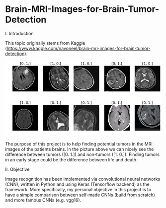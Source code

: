 # Brain-MRI-Images-for-Brain-Tumor-Detection

I. Introduction

This topic originally stems from Kaggle (https://www.kaggle.com/navoneel/brain-mri-images-for-brain-tumor-detection).

![alt text](https://raw.githubusercontent.com/FelixBra/Brain-MRI-Images-for-Brain-Tumor-Detection/master/brain3.png)

The purpose of this project is to help finding potential tumors in the MRI images of the patients brains. In the picture above we can nicely see the difference between tumors ([0. 1.]) and non-tumors ([1. 0.]). Finding tumors in an early stage could be the difference between life and death. 

II. Objective

Image recognition has been implemented via convolutional neural networks (CNN), written in Python and using Keras (Tensorflow backend) as the framework. More specifically, my personal objective in this project is to have a simple comparison between self-made CNNs (build from scratch) and more famous CNNs (e.g. vgg16). 
